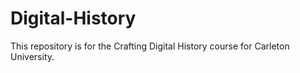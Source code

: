 # Digital-History

This repository is for the Crafting Digital History course for Carleton University. 
